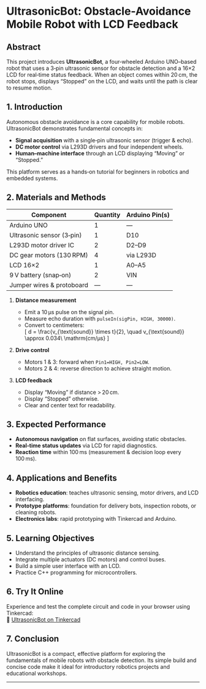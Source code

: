 # UltrasonicBot: Obstacle-Avoidance Mobile Robot with LCD Feedback

## Abstract
This project introduces **UltrasonicBot**, a four‑wheeled Arduino UNO–based robot that uses a 3‑pin ultrasonic sensor for obstacle detection and a 16×2 LCD for real‑time status feedback. When an object comes within 20 cm, the robot stops, displays “Stopped” on the LCD, and waits until the path is clear to resume motion.

## 1. Introduction
Autonomous obstacle avoidance is a core capability for mobile robots. UltrasonicBot demonstrates fundamental concepts in:

- **Signal acquisition** with a single‑pin ultrasonic sensor (trigger & echo).  
- **DC motor control** via L293D drivers and four independent wheels.  
- **Human–machine interface** through an LCD displaying “Moving” or “Stopped.”  

This platform serves as a hands‑on tutorial for beginners in robotics and embedded systems.

## 2. Materials and Methods

| Component                  | Quantity | Arduino Pin(s)   |
|----------------------------|----------|------------------|
| Arduino UNO                | 1        | —                |
| Ultrasonic sensor (3‑pin)  | 1        | D10              |
| L293D motor driver IC      | 2        | D2–D9            |
| DC gear motors (130 RPM)   | 4        | via L293D        |
| LCD 16×2                   | 1        | A0–A5            |
| 9 V battery (snap‑on)      | 2        | VIN              |
| Jumper wires & protoboard  | —        | —                |

1. **Distance measurement**  
   - Emit a 10 µs pulse on the signal pin.  
   - Measure echo duration with `pulseIn(sigPin, HIGH, 30000)`.  
   - Convert to centimeters:  
     \[
       d = \frac{v_{\text{sound}} \times t}{2}, \quad v_{\text{sound}} \approx 0.034\ \mathrm{cm/µs}
     \]

2. **Drive control**  
   - Motors 1 & 3: forward when `Pin1=HIGH, Pin2=LOW`.  
   - Motors 2 & 4: reverse direction to achieve straight motion.

3. **LCD feedback**  
   - Display “Moving” if distance > 20 cm.  
   - Display “Stopped” otherwise.  
   - Clear and center text for readability.

## 3. Expected Performance
- **Autonomous navigation** on flat surfaces, avoiding static obstacles.  
- **Real‑time status updates** via LCD for rapid diagnostics.  
- **Reaction time** within 100 ms (measurement & decision loop every 100 ms).

## 4. Applications and Benefits
- **Robotics education**: teaches ultrasonic sensing, motor drivers, and LCD interfacing.  
- **Prototype platforms**: foundation for delivery bots, inspection robots, or cleaning robots.  
- **Electronics labs**: rapid prototyping with Tinkercad and Arduino.

## 5. Learning Objectives
- Understand the principles of ultrasonic distance sensing.  
- Integrate multiple actuators (DC motors) and control buses.  
- Build a simple user interface with an LCD.  
- Practice C++ programming for microcontrollers.

## 6. Try It Online
Experience and test the complete circuit and code in your browser using Tinkercad:  
🔗 [UltrasonicBot on Tinkercad](https://www.tinkercad.com/things/2lPirGXAuKa-ultrasonicrobot?sharecode=cIJoI-HL6gTz--v_P5dtehzebWO45mbtDTdelOniyGU)

## 7. Conclusion
UltrasonicBot is a compact, effective platform for exploring the fundamentals of mobile robots with obstacle detection. Its simple build and concise code make it ideal for introductory robotics projects and educational workshops.

---
